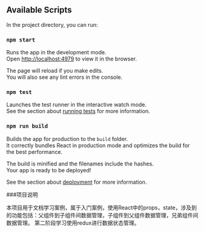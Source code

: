 

## Available Scripts

In the project directory, you can run:

### `npm start`

Runs the app in the development mode.<br>
Open [http://localhost:4979](http://localhost:4979) to view it in the browser.

The page will reload if you make edits.<br>
You will also see any lint errors in the console.

### `npm test`

Launches the test runner in the interactive watch mode.<br>
See the section about [running tests](#running-tests) for more information.

### `npm run build`

Builds the app for production to the `build` folder.<br>
It correctly bundles React in production mode and optimizes the build for the best performance.

The build is minified and the filenames include the hashes.<br>
Your app is ready to be deployed!

See the section about [deployment](#deployment) for more information.

###项目说明

本项目用于文档学习案例，属于入门案例，使用React中的props，state，涉及到的功能包括：父组件到子组件间数据管理，子组件到父组件数据管理，兄弟组件间数据管理。
第二阶段学习使用redux进行数据状态管理。

